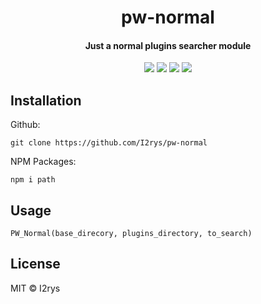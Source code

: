 
<h1 align="center">pw-normal</h1>
<h4 align="center">Just a normal plugins searcher module</h4>
<p align="center">
	<a href="https://github.com/I2rys/pw-normal/blob/main/LICENSE"><img src="https://img.shields.io/github/license/I2rys/pw-normal?style=flat-square"></img></a>
	<a href="https://github.com/I2rys/pw-normal"><img src="https://bettercodehub.com/edge/badge/I2rys/pw-normal?branch=main"></a>
	<a href="https://github.com/I2rys/pw-normal/issues"><img src="https://img.shields.io/github/issues/I2rys/pw-normal.svg"></img></a>
	<a href="https://nodejs.org/"><img src="https://img.shields.io/badge/-Nodejs-green?style=flat-square&logo=Node.js"></img></a>
</p>


## Installation
Github:

    git clone https://github.com/I2rys/pw-normal

NPM Packages:

    npm i path
    
## Usage

    PW_Normal(base_direcory, plugins_directory, to_search)

## License
MIT © I2rys
